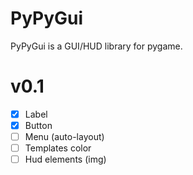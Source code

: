 PyPyGui
=============

PyPyGui is a GUI/HUD library for pygame.

# v0.1
- [x] Label  
- [x] Button
- [ ] Menu (auto-layout)
- [ ] Templates color
- [ ] Hud elements (img)
